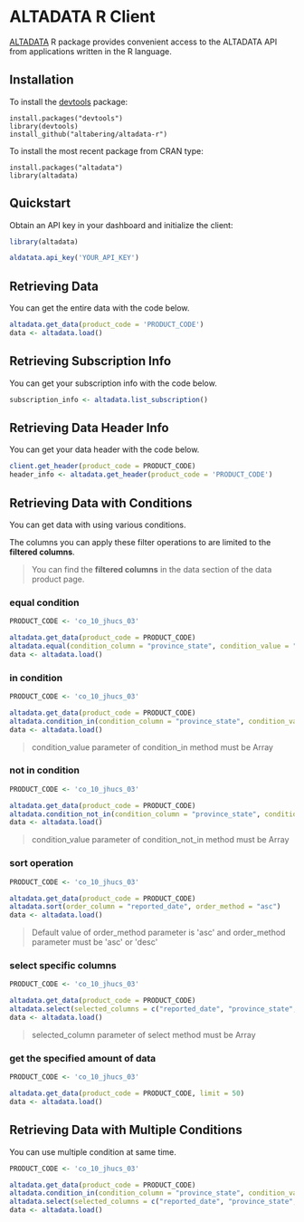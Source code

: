 # ALTADATA R Client

[ALTADATA](https://www.altadata.io) R package provides convenient access to the ALTADATA API from applications written in the R language.

## Installation

To install the [devtools](https://cran.r-project.org/package=devtools) package:

    install.packages("devtools")
    library(devtools)
    install_github("altabering/altadata-r")

To install the most recent package from CRAN type:

    install.packages("altadata")
    library(altadata)

## Quickstart

Obtain an API key in your dashboard and initialize the client:

```r
library(altadata)

aldatata.api_key('YOUR_API_KEY')
```

## Retrieving Data

You can get the entire data with the code below.

```r
altadata.get_data(product_code = 'PRODUCT_CODE')
data <- altadata.load()
```

## Retrieving Subscription Info

You can get your subscription info with the code below.

```r
subscription_info <- altadata.list_subscription()
```

## Retrieving Data Header Info

You can get your data header with the code below.

```r
client.get_header(product_code = PRODUCT_CODE)
header_info <- altadata.get_header(product_code = 'PRODUCT_CODE')
```

## Retrieving Data with Conditions

You can get data with using various conditions.

The columns you can apply these filter operations to are limited to the **filtered columns**.

> You can find the **filtered columns** in the data section of the data product page.

### equal condition

```r
PRODUCT_CODE <- 'co_10_jhucs_03'

altadata.get_data(product_code = PRODUCT_CODE)
altadata.equal(condition_column = "province_state", condition_value = "Alabama")
data <- altadata.load()
```

### in condition

```r
PRODUCT_CODE <- 'co_10_jhucs_03'

altadata.get_data(product_code = PRODUCT_CODE)
altadata.condition_in(condition_column = "province_state", condition_value = c("Utah", "Alabama"))
data <- altadata.load()
```

> condition_value parameter of condition_in method must be Array

### not in condition

```r
PRODUCT_CODE <- 'co_10_jhucs_03'

altadata.get_data(product_code = PRODUCT_CODE)
altadata.condition_not_in(condition_column = "province_state", condition_value = c("Montana", "Utah", "Alabama"))
data <- altadata.load()
```

> condition_value parameter of condition_not_in method must be Array

### sort operation

```r
PRODUCT_CODE <- 'co_10_jhucs_03'

altadata.get_data(product_code = PRODUCT_CODE)
altadata.sort(order_column = "reported_date", order_method = "asc")
data <- altadata.load()
```

> Default value of order_method parameter is 'asc' and order_method parameter must be 'asc' or 'desc'


### select specific columns

```r
PRODUCT_CODE <- 'co_10_jhucs_03'

altadata.get_data(product_code = PRODUCT_CODE)
altadata.select(selected_columns = c("reported_date", "province_state", "population"))
data <- altadata.load()
```

> selected_column parameter of select method must be Array

### get the specified amount of data

```r
PRODUCT_CODE <- 'co_10_jhucs_03'

altadata.get_data(product_code = PRODUCT_CODE, limit = 50)
data <- altadata.load()
```

## Retrieving Data with Multiple Conditions

You can use multiple condition at same time.

```r
PRODUCT_CODE <- 'co_10_jhucs_03'

altadata.get_data(product_code = PRODUCT_CODE)
altadata.condition_in(condition_column = "province_state", condition_value = c("Utah", "Alabama"))
altadata.select(selected_columns = c("reported_date", "province_state", "population"))
data <- altadata.load()
```